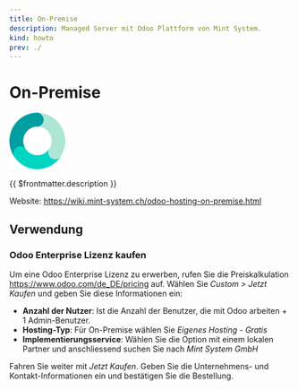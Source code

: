 ```yaml
---
title: On-Premise
description: Managed Server mit Odoo Plattform von Mint System.
kind: howto
prev: ./
---
```

# On-Premise
![](attachments/mint-system-favicon.png)

{{ $frontmatter.description }}

Website: <https://wiki.mint-system.ch/odoo-hosting-on-premise.html>

## Verwendung

### Odoo Enterprise Lizenz kaufen

Um eine Odoo Enterprise Lizenz zu erwerben, rufen Sie die Preiskalkulation <https://www.odoo.com/de_DE/pricing> auf. Wählen Sie *Custom > Jetzt Kaufen* und geben Sie diese Informationen ein:

* **Anzahl der Nutzer**: Ist die Anzahl der Benutzer, die mit Odoo arbeiten + 1 Admin-Benutzer.
* **Hosting-Typ**: Für On-Premise wählen Sie *Eigenes Hosting - Gratis*
* **Implementierungsservice**: Wählen Sie die Option mit einem lokalen Partner und anschliessend suchen Sie nach *Mint System GmbH*

Fahren Sie weiter mit *Jetzt Kaufen*. Geben Sie die Unternehmens- und Kontakt-Informationen ein und bestätigen Sie die Bestellung.


